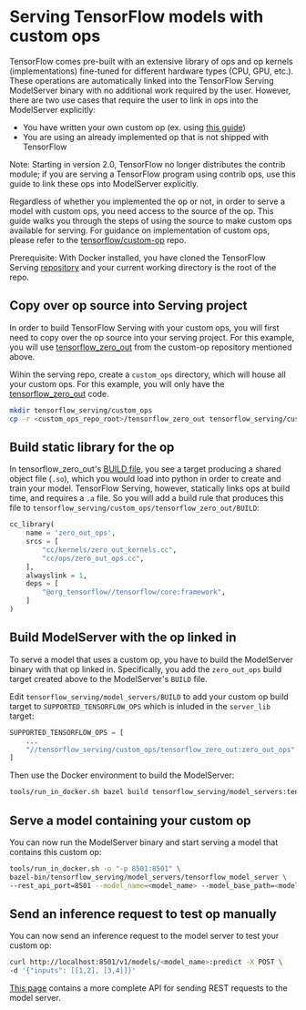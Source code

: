 # Serving TensorFlow models with custom ops

TensorFlow comes pre-built with an extensive library of ops and op kernels
(implementations) fine-tuned for different hardware types (CPU, GPU, etc.).
These operations are automatically linked into the TensorFlow Serving
ModelServer binary with no additional work required by the user. However, there
are two use cases that require the user to link in ops into the ModelServer
explicitly:

*   You have written your own custom op (ex. using
    [this guide](https://github.com/tensorflow/custom-op))
*   You are using an already implemented op that is not shipped with TensorFlow

Note: Starting in version 2.0, TensorFlow no longer distributes the contrib
module; if you are serving a TensorFlow program using contrib ops, use this
guide to link these ops into ModelServer explicitly.

Regardless of whether you implemented the op or not, in order to serve a model
with custom ops, you need access to the source of the op. This guide walks you
through the steps of using the source to make custom ops available for serving.
For guidance on implementation of custom ops, please refer to the
[tensorflow/custom-op](https://github.com/tensorflow/custom-op) repo.

Prerequisite: With Docker installed, you have cloned the TensorFlow Serving
[repository](https://github.com/tensorflow/serving) and your current working
directory is the root of the repo.

## Copy over op source into Serving project

In order to build TensorFlow Serving with your custom ops, you will first need
to copy over the op source into your serving project. For this example, you will
use
[tensorflow_zero_out](https://github.com/tensorflow/custom-op/tree/master/tensorflow_zero_out)
from the custom-op repository mentioned above.

Wihin the serving repo, create a `custom_ops` directory, which will house all
your custom ops. For this example, you will only have the
[tensorflow_zero_out](https://github.com/tensorflow/custom-op/tree/master/tensorflow_zero_out)
code.

```bash
mkdir tensorflow_serving/custom_ops
cp -r <custom_ops_repo_root>/tensorflow_zero_out tensorflow_serving/custom_ops
```

## Build static library for the op

In tensorflow_zero_out's
[BUILD file](https://github.com/tensorflow/custom-op/blob/master/tensorflow_zero_out/BUILD),
you see a target producing a shared object file (`.so`), which you would load
into python in order to create and train your model. TensorFlow Serving,
however, statically links ops at build time, and requires a `.a` file. So you
will add a build rule that produces this file to
`tensorflow_serving/custom_ops/tensorflow_zero_out/BUILD`:

```python
cc_library(
    name = 'zero_out_ops',
    srcs = [
        "cc/kernels/zero_out_kernels.cc",
        "cc/ops/zero_out_ops.cc",
    ],
    alwayslink = 1,
    deps = [
        "@org_tensorflow//tensorflow/core:framework",
    ]
)
```

## Build ModelServer with the op linked in

To serve a model that uses a custom op, you have to build the ModelServer binary
with that op linked in. Specifically, you add the `zero_out_ops` build target
created above to the ModelServer's `BUILD` file.

Edit `tensorflow_serving/model_servers/BUILD` to add your custom op build target
to `SUPPORTED_TENSORFLOW_OPS` which is inluded in the `server_lib` target:

```python
SUPPORTED_TENSORFLOW_OPS = [
    ...
    "//tensorflow_serving/custom_ops/tensorflow_zero_out:zero_out_ops"
]
```

Then use the Docker environment to build the ModelServer:

```bash
tools/run_in_docker.sh bazel build tensorflow_serving/model_servers:tensorflow_model_server
```

## Serve a model containing your custom op

You can now run the ModelServer binary and start serving a model that contains
this custom op:

```bash
tools/run_in_docker.sh -o "-p 8501:8501" \
bazel-bin/tensorflow_serving/model_servers/tensorflow_model_server \
--rest_api_port=8501 --model_name=<model_name> --model_base_path=<model_base_path>
```

## Send an inference request to test op manually

You can now send an inference request to the model server to test your custom
op:

```bash
curl http://localhost:8501/v1/models/<model_name>:predict -X POST \
-d '{"inputs": [[1,2], [3,4]]}'
```

[This page](https://www.tensorflow.org/tfx/serving/api_rest#top_of_page)
contains a more complete API for sending REST requests to the model server.
